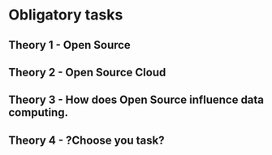 # Obligatory tasks

## Theory 1 - Open Source

## Theory 2 - Open Source Cloud

## Theory 3 - How does Open Source influence data computing.

## Theory 4 - ?Choose you task?
